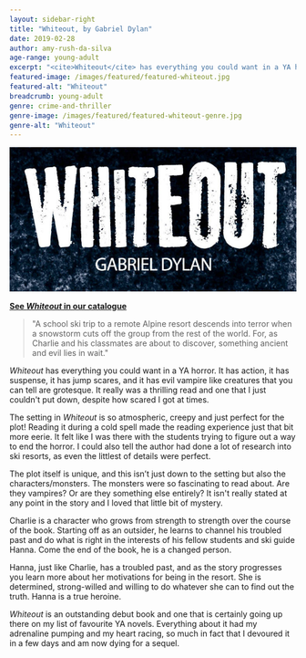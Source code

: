 ```yaml
---
layout: sidebar-right
title: "Whiteout, by Gabriel Dylan"
date: 2019-02-28
author: amy-rush-da-silva
age-range: young-adult
excerpt: "<cite>Whiteout</cite> has everything you could want in a YA horror."
featured-image: /images/featured/featured-whiteout.jpg
featured-alt: "Whiteout"
breadcrumb: young-adult
genre: crime-and-thriller
genre-image: /images/featured/featured-whiteout-genre.jpg
genre-alt: "Whiteout"
---
```


![Whiteout](/images/featured/featured-whiteout.jpg)

**[See <cite>Whiteout</cite> in our catalogue](https://suffolk.spydus.co.uk/cgi-bin/spydus.exe/ENQ/OPAC/BIBENQ?BRN=2492494)**

> "A school ski trip to a remote Alpine resort descends into terror when a snowstorm cuts off the group from the rest of the world. For, as Charlie and his classmates are about to discover, something ancient and evil lies in wait."

<cite>Whiteout</cite> has everything you could want in a YA horror. It has action, it has suspense, it has jump scares, and it has evil vampire like creatures that you can tell are grotesque. It really was a thrilling read and one that I just couldn't put down, despite how scared I got at times.

The setting in <cite>Whiteout</cite> is so atmospheric, creepy and just perfect for the plot! Reading it during a cold spell made the reading experience just that bit more eerie. It felt like I was there with the students trying to figure out a way to end the horror. I could also tell the author had done a lot of research into ski resorts, as even the littlest of details were perfect.

The plot itself is unique, and this isn’t just down to the setting but also the characters/monsters. The monsters were so fascinating to read about. Are they vampires? Or are they something else entirely? It isn't really stated at any point in the story and I loved that little bit of mystery.

Charlie is a character who grows from strength to strength over the course of the book. Starting off as an outsider, he learns to channel his troubled past and do what is right in the interests of his fellow students and ski guide Hanna. Come the end of the book, he is a changed person.

Hanna, just like Charlie, has a troubled past, and as the story progresses you learn more about her motivations for being in the resort. She is determined, strong-willed and willing to do whatever she can to find out the truth. Hanna is a true heroine.

<cite>Whiteout</cite> is an outstanding debut book and one that is certainly going up there on my list of favourite YA novels. Everything about it had my adrenaline pumping and my heart racing, so much in fact that I devoured it in a few days and am now dying for a sequel.
